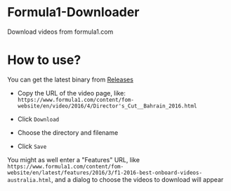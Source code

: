 # Formula1-Downloader
Download videos from formula1.com

# How to use?
You can get the latest binary from [Releases](https://github.com/darxmorph/Formula1-Downloader/releases)

* Copy the URL of the video page, like: `https://www.formula1.com/content/fom-website/en/video/2016/4/Director's_Cut__Bahrain_2016.html`

* Click `Download`

* Choose the directory and filename

* Click `Save`

You might as well enter a "Features" URL, like `https://www.formula1.com/content/fom-website/en/latest/features/2016/3/f1-2016-best-onboard-videos-australia.html`, and a dialog to choose the videos to download will appear